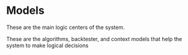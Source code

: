 # Models

These are the main logic centers of the system.

These are the algorithms, backtester, and context models that help the system to make logical decisions

